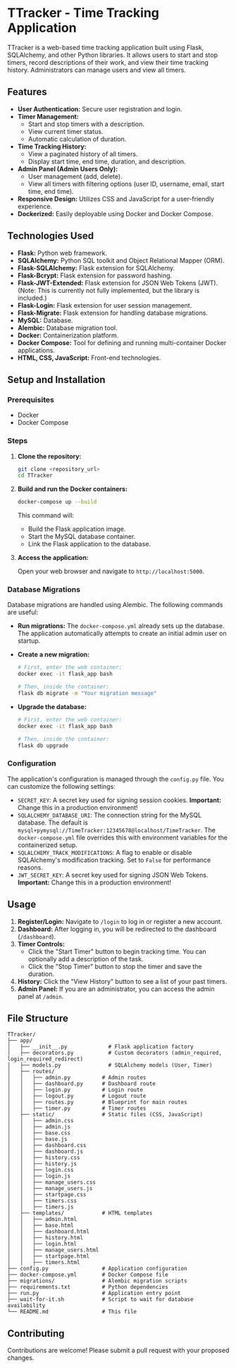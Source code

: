 # TTracker - Time Tracking Application

TTracker is a web-based time tracking application built using Flask, SQLAlchemy, and other Python libraries. It allows users to start and stop timers, record descriptions of their work, and view their time tracking history.  Administrators can manage users and view all timers.

## Features

*   **User Authentication:** Secure user registration and login.
*   **Timer Management:**
    *   Start and stop timers with a description.
    *   View current timer status.
    *   Automatic calculation of duration.
*   **Time Tracking History:**
    *   View a paginated history of all timers.
    *   Display start time, end time, duration, and description.
*   **Admin Panel (Admin Users Only):**
    *   User management (add, delete).
    *   View all timers with filtering options (user ID, username, email, start time, end time).
*   **Responsive Design:** Utilizes CSS and JavaScript for a user-friendly experience.
*   **Dockerized:** Easily deployable using Docker and Docker Compose.

## Technologies Used

*   **Flask:** Python web framework.
*   **SQLAlchemy:** Python SQL toolkit and Object Relational Mapper (ORM).
*   **Flask-SQLAlchemy:** Flask extension for SQLAlchemy.
*   **Flask-Bcrypt:** Flask extension for password hashing.
*   **Flask-JWT-Extended:** Flask extension for JSON Web Tokens (JWT).  (Note: This is currently not fully implemented, but the library is included.)
*   **Flask-Login:** Flask extension for user session management.
*   **Flask-Migrate:** Flask extension for handling database migrations.
*   **MySQL:** Database.
*   **Alembic:** Database migration tool.
*   **Docker:** Containerization platform.
*   **Docker Compose:** Tool for defining and running multi-container Docker applications.
*   **HTML, CSS, JavaScript:** Front-end technologies.

## Setup and Installation

### Prerequisites

*   Docker
*   Docker Compose

### Steps

1.  **Clone the repository:**

    ```bash
    git clone <repository_url>
    cd TTracker
    ```

2.  **Build and run the Docker containers:**

    ```bash
    docker-compose up --build
    ```

    This command will:

    *   Build the Flask application image.
    *   Start the MySQL database container.
    *   Link the Flask application to the database.

3.  **Access the application:**

    Open your web browser and navigate to `http://localhost:5000`.

### Database Migrations

Database migrations are handled using Alembic.  The following commands are useful:

*   **Run migrations:**  The `docker-compose.yml` already sets up the database.  The application automatically attempts to create an initial admin user on startup.

*   **Create a new migration:**

    ```bash
    # First, enter the web container:
    docker exec -it flask_app bash

    # Then, inside the container:
    flask db migrate -m "Your migration message"
    ```

*   **Upgrade the database:**

    ```bash
    # First, enter the web container:
    docker exec -it flask_app bash

    # Then, inside the container:
    flask db upgrade
    ```

### Configuration

The application's configuration is managed through the `config.py` file.  You can customize the following settings:

*   `SECRET_KEY`:  A secret key used for signing session cookies.  **Important:**  Change this in a production environment!
*   `SQLALCHEMY_DATABASE_URI`:  The connection string for the MySQL database.  The default is `mysql+pymysql://TimeTracker:12345678@localhost/TimeTracker`.  The `docker-compose.yml` file overrides this with environment variables for the containerized setup.
*   `SQLALCHEMY_TRACK_MODIFICATIONS`:  A flag to enable or disable SQLAlchemy's modification tracking.  Set to `False` for performance reasons.
*   `JWT_SECRET_KEY`: A secret key used for signing JSON Web Tokens.  **Important:** Change this in a production environment!

## Usage

1.  **Register/Login:**  Navigate to `/login` to log in or register a new account.
2.  **Dashboard:**  After logging in, you will be redirected to the dashboard (`/dashboard`).
3.  **Timer Controls:**
    *   Click the "Start Timer" button to begin tracking time.  You can optionally add a description of the task.
    *   Click the "Stop Timer" button to stop the timer and save the duration.
4.  **History:**  Click the "View History" button to see a list of your past timers.
5.  **Admin Panel:**  If you are an administrator, you can access the admin panel at `/admin`.

## File Structure

```
TTracker/
├── app/
│   ├── __init__.py             # Flask application factory
│   ├── decorators.py           # Custom decorators (admin_required, login_required_redirect)
│   ├── models.py               # SQLAlchemy models (User, Timer)
│   ├── routes/
│   │   ├── admin.py          # Admin routes
│   │   ├── dashboard.py      # Dashboard route
│   │   ├── login.py          # Login route
│   │   ├── logout.py         # Logout route
│   │   ├── routes.py         # Blueprint for main routes
│   │   ├── timer.py          # Timer routes
│   ├── static/               # Static files (CSS, JavaScript)
│   │   ├── admin.css
│   │   ├── admin.js
│   │   ├── base.css
│   │   ├── base.js
│   │   ├── dashboard.css
│   │   ├── dashboard.js
│   │   ├── history.css
│   │   ├── history.js
│   │   ├── login.css
│   │   ├── login.js
│   │   ├── manage_users.css
│   │   ├── manage_users.js
│   │   ├── startpage.css
│   │   ├── timers.css
│   │   ├── timers.js
│   ├── templates/            # HTML templates
│   │   ├── admin.html
│   │   ├── base.html
│   │   ├── dashboard.html
│   │   ├── history.html
│   │   ├── login.html
│   │   ├── manage_users.html
│   │   ├── startpage.html
│   │   ├── timers.html
├── config.py                 # Application configuration
├── docker-compose.yml        # Docker Compose file
├── migrations/               # Alembic migration scripts
├── requirements.txt          # Python dependencies
├── run.py                    # Application entry point
├── wait-for-it.sh            # Script to wait for database availability
└── README.md                 # This file
```

## Contributing

Contributions are welcome! Please submit a pull request with your proposed changes.



